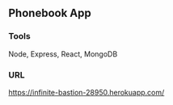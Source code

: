 ## Phonebook App

### Tools
Node, Express, React, MongoDB

### URL
https://infinite-bastion-28950.herokuapp.com/